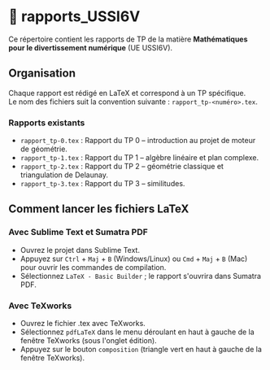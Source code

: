 # 📄 rapports_USSI6V

Ce répertoire contient les rapports de TP de la matière **Mathématiques pour le divertissement numérique** (UE USSI6V).

## Organisation

Chaque rapport est rédigé en LaTeX et correspond à un TP spécifique.  
Le nom des fichiers suit la convention suivante : `rapport_tp-<numéro>.tex`.

### Rapports existants

- `rapport_tp-0.tex` : Rapport du TP 0 – introduction au projet de moteur de géométrie.
- `rapport_tp-1.tex` : Rapport du TP 1 – algèbre linéaire et plan complexe.
- `rapport_tp-2.tex` : Rapport du TP 2 – géométrie classique et triangulation de Delaunay.
- `rapport_tp-3.tex` : Rapport du TP 3 – similitudes.

## Comment lancer les fichiers LaTeX

### Avec Sublime Text et Sumatra PDF

- Ouvrez le projet dans Sublime Text.
- Appuyez sur `Ctrl` + `Maj` + `B` (Windows/Linux) ou `Cmd` + `Maj` + `B` (Mac) pour ouvrir les commandes de compilation.
- Sélectionnez `LaTeX - Basic Builder` ; le rapport s'ouvrira dans Sumatra PDF.

### Avec TeXworks

- Ouvrez le fichier .tex avec TeXworks.
- Sélectionnez `pdfLaTeX` dans le menu déroulant en haut à gauche de la fenêtre TeXworks (sous l'onglet édition).
- Appuyez sur le bouton `composition` (triangle vert en haut à gauche de la fenêtre TeXworks).
